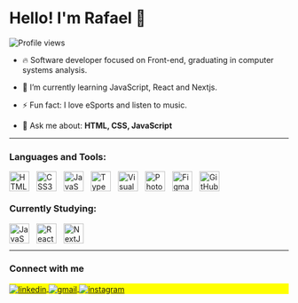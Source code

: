 
<h1 align="left">Hello! I'm Rafael 👋</h1>
<p align="left"> <img src="https://komarev.com/ghpvc/?username=rafaeelprado&color=blue" alt="Profile views" /> </p>

- 🔥 Software developer focused on Front-end, graduating in computer systems analysis.

- 🌱 I’m currently learning JavaScript, React and Nextjs. 

- ⚡ Fun fact: I love eSports and listen to music. 

- 💬 Ask me about: **HTML, CSS, JavaScript**

<hr>

### Languages and Tools:

<img align="left" alt="HTML5" width="36px" src="https://cdn.jsdelivr.net/gh/devicons/devicon/icons/html5/html5-original.svg" style="padding-right:10px;" />
<img align="left" alt="CSS3" width="36px" src="https://cdn.jsdelivr.net/gh/devicons/devicon/icons/css3/css3-original.svg" style="padding-right:10px;" />
<img align="left" alt="JavaScript" width="36px" src="https://cdn.jsdelivr.net/gh/devicons/devicon/icons/javascript/javascript-original.svg" style="padding-right:10px;" />
<img align="left" alt="TypeScript" width="36px" src="https://cdn.jsdelivr.net/gh/devicons/devicon/icons/typescript/typescript-original.svg" style="padding-right:10px;" />
<img align="left" alt="Visual Studio Code" width="36px" src="https://cdn.jsdelivr.net/gh/devicons/devicon/icons/vscode/vscode-original.svg" style="padding-right:10px;" />
<img align="left" alt="Photoshop" width="36px" src="https://cdn.jsdelivr.net/gh/devicons/devicon/icons/photoshop/photoshop-plain.svg" style="padding-right:10px;" />
<img align="left" alt="Figma" width="36px" src="https://cdn.jsdelivr.net/gh/devicons/devicon/icons/figma/figma-original.svg" style="padding-right:10px;" />
<img align="left" alt="GitHub" width="36px" src="https://user-images.githubusercontent.com/3369400/139447912-e0f43f33-6d9f-45f8-be46-2df5bbc91289.png" style="padding-right:10px;" />


<br><br>

### Currently Studying: 

<img align="left" alt="JavaScript" width="36px" src="https://cdn.jsdelivr.net/gh/devicons/devicon/icons/javascript/javascript-original.svg" style="padding-right:10px;" />
<img align="left" alt="ReactJs" width="36px" src="https://cdn.jsdelivr.net/gh/devicons/devicon/icons/react/react-original.svg" style="padding-right:10px;" />

<img align="left" alt="NextJs" width="36px" src="https://cdn.jsdelivr.net/gh/devicons/devicon/icons/nextjs/nextjs-original.svg" />



<br><br>

<hr>

### Connect with me

<p align="left" style="background:yellow">
<a href="https://linkedin.com/in/rafapsd" target="_blank">
<img align="center" src="https://img.shields.io/badge/LinkedIn-0077B5?style=for-the-badge&logo=linkedin&logoColor=white" alt="linkedin"/>
</a>
<a href="mailto:rafapsd@gmail.com">
<img align="center" src="https://img.shields.io/badge/Gmail-c71610?style=for-the-badge&logo=gmail&logoColor=white" alt="gmail"/>
</a>
<a href="#" target="_blank">
<img align="center" src="https://img.shields.io/badge/Instagram-8a3ab9?style=for-the-badge&logo=instagram&logoColor=white" alt="instagram"/>
</a>

  
</p>
